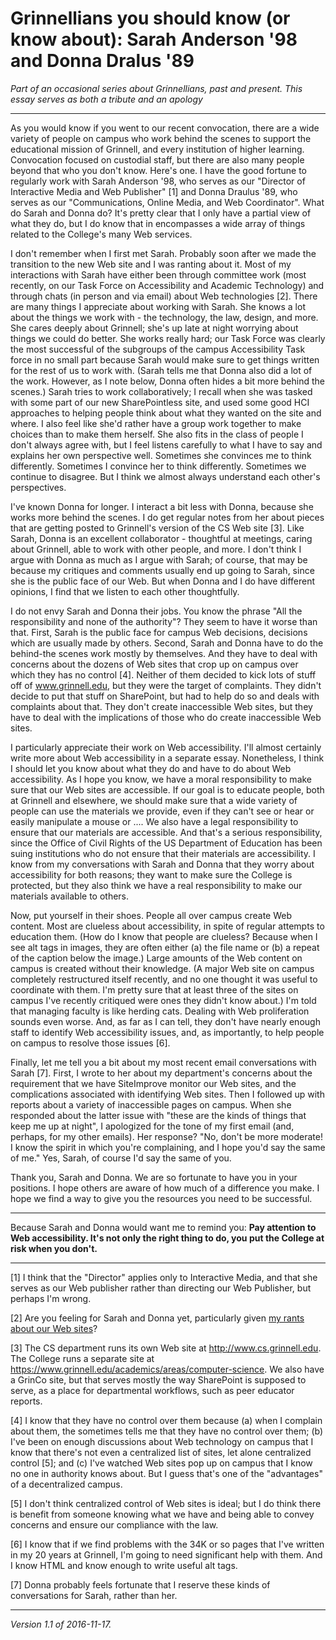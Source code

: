 Grinnellians you should know (or know about): Sarah Anderson '98 and Donna Dralus '89
================================================================

*Part of an occasional series about Grinnellians, past and present.  This essay serves as both a tribute and an apology*

---

As you would know if you went to our recent convocation, there are a wide
variety of people on campus who work behind the scenes to support the
educational mission of Grinnell, and every institution of higher learning.
Convocation focused on custodial staff, but there are also many people
beyond that who you don't know.  Here's one.  I have the good fortune
to regularly work with Sarah Anderson '98, who serves as our "Director
of Interactive Media and Web Publisher" [1] and Donna Draulus '89,
who serves as our "Communications, Online Media, and Web Coordinator".
What do Sarah and Donna do?  It's pretty clear that I only have a partial
view of what they do, but I do know that in encompasses a wide array of
things related to the College's many Web services.

I don't remember when I first met Sarah.  Probably soon after we made
the transition to the new Web site and I was ranting about it.  Most of
my interactions with Sarah have either been through committee work (most
recently, on our Task Force on Accessibility and Academic Technology)
and through chats (in person and via email) about Web technologies [2].
There are many things I appreciate about working with Sarah.  She knows
a lot about the things we work with - the technology, the law, design,
and more.  She cares deeply about Grinnell; she's up late at night
worrying about things we could do better.  She works really hard; our
Task Force was clearly the most successful of the subgroups of the campus
Accessibility Task force in no small part because Sarah would make sure to
get things written for the rest of us to work with.  (Sarah tells me that
Donna also did a lot of the work.  However, as I note below, Donna often
hides a bit more behind the scenes.)  Sarah tries to work collaboratively;
I recall when she was tasked with some part of our new SharePointless
site, and used some good HCI approaches to helping people think about what
they wanted on the site and where.  I also feel like she'd rather have a
group work together to make choices than to make them herself.  She also
fits in the class of people I don't always agree with, but I feel listens
carefully to what I have to say and explains her own perspective well.
Sometimes she convinces me to think differently.  Sometimes I convince
her to think differently.  Sometimes we continue to disagree.  But I
think we almost always understand each other's perspectives.

I've known Donna for longer.  I interact a bit less with Donna, because
she works more behind the scenes.  I do get regular notes from her about
pieces that are getting posted to Grinnell's version of the CS Web site
[3].  Like Sarah, Donna is an excellent collaborator - thoughtful at
meetings, caring about Grinnell, able to work with other people, and more.
I don't think I argue with Donna as much as I argue with Sarah; of course,
that may be because my critiques and comments usually end up going to
Sarah, since she is the public face of our Web.  But when Donna and I do
have different opinions, I find that we listen to each other thoughtfully.

I do not envy Sarah and Donna their jobs.  You know the phrase "All the
responsibility and none of the authority"?  They seem to have it worse
than that.  First, Sarah is the public face for campus Web decisions,
decisions which are usually made by others.  Second, Sarah and Donna
have to do the behind-the scenes work mostly by themselves.  And they
have to deal with concerns about the dozens of Web sites that crop up on
campus over which they has no control [4].  Neither of them decided to
kick lots of stuff off of www.grinnell.edu, but they were the target of
complaints. They didn't decide to put that stuff on SharePoint, but had
to help do so and deals with complaints about that.  They don't create
inaccessible Web sites, but they have to deal with the implications of
those who do create inaccessible Web sites.

I particularly appreciate their work on Web accessibility.  I'll
almost certainly write more about Web accessibility in a separate
essay. Nonetheless, I think I should let you know about what they do
and have to do about Web accessibility.  As I hope you know, we have a
moral responsibility to make sure that our Web sites are accessible.
If our goal is to educate people, both at Grinnell and elsewhere, we
should make sure that a wide variety of people can use the materials
we provide, even if they can't see or hear or easily manipulate a
mouse or ....  We also have a legal responsibility to ensure that our
materials are accessible.  And that's a serious responsibility, since the
Office of Civil Rights of the US Department of Education has been suing
institutions who do not ensure that their materials are accessibility.
I know from my conversations with Sarah and Donna that they worry about
accessibility for both reasons; they want to make sure the College is
protected, but they also think we have a real responsibility to make
our materials available to others.

Now, put yourself in their shoes.  People all over campus create Web
content.  Most are clueless about accessibility, in spite of regular
attempts to education them.  (How do I know that people are clueless?
Because when I see alt tags in images, they are often either (a) the file
name or (b) a repeat of the caption below the image.)  Large amounts of
the Web content on campus is created without their knowledge.  (A major
Web site on campus completely restructured itself recently, and no one
thought it was useful to coordinate with them.  I'm pretty sure that at
least three of the sites on campus I've recently critiqued were ones they
didn't know about.)  I'm told that managing faculty is like herding cats.
Dealing with Web proliferation sounds even worse.  And, as far as I can
tell, they don't have nearly enough staff to identify Web accessibility
issues, and, as importantly, to help people on campus to resolve those
issues [6].

Finally, let me tell you a bit about my most recent email conversations
with Sarah [7].  First, I wrote to her about my department's concerns about
the requirement that we have SiteImprove monitor our Web sites, and the
complications associated with identifying Web sites.  Then I followed up
with reports about a variety of inaccessible pages on campus.  When she
responded about the latter issue with "these are the kinds of things
that keep me up at night", I apologized for the tone of my first email
(and, perhaps, for my other emails).  Her response?  "No, don't be
more moderate! I know the spirit in which you're complaining, and I
hope you'd say the same of me."  Yes, Sarah, of course I'd say the
same of you.

Thank you, Sarah and Donna.  We are so fortunate to have you in your
positions.  I hope others are aware of how much of a difference you make.
I hope we find a way to give you the resources you need to be successful.

---

Because Sarah and Donna would want me to remind you: **Pay attention to
Web accessibility.  It's not only the right thing to do, you put the
College at risk when you don't.**

---

[1] I think that the "Director" applies only to Interactive Media, and that she serves as our Web publisher rather than directing our Web Publisher, but perhaps I'm wrong.

[2] Are you feeling for Sarah and Donna yet, particularly given [my rants about our Web sites](grinnells-web-presence.html)?

[3] The CS department runs its own Web site at
<http://www.cs.grinnell.edu>.  The College runs a separate site at
<https://www.grinnell.edu/academics/areas/computer-science>.  We also
have a GrinCo site, but that serves mostly the way SharePoint is supposed
to serve, as a place for departmental workflows, such as peer educator
reports.

[4] I know that they have no control over them because (a) when I complain about them, the sometimes tells me that they have no control over them; (b) I've been on enough discussions about Web technology on campus that I know that there's not even a centralized list of sites, let alone centralized control [5]; and (c) I've watched Web sites pop up on campus that I know no one in authority knows about.  But I guess that's one of the "advantages" of a decentralized campus.

[5] I don't think centralized control of Web sites is ideal; but I do think there is benefit from someone knowing what we have and being able to convey concerns and ensure our compliance with the law.

[6]  I know that if we find problems with the 34K or so pages that I've written in my 20 years at Grinnell, I'm going to need significant help with them.  And I know HTML and know enough to write useful alt tags.

[7] Donna probably feels fortunate that I reserve these kinds of conversations
for Sarah, rather than her.

---

*Version 1.1 of 2016-11-17.*
